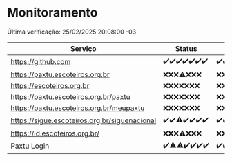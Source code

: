 # Monitoramento

Última verificação: 25/02/2025 20:08:00 -03

|Serviço|Status|Últimas 24h|
|---|---|---|
|https://github.com|<span title="2025-02-18: OK=23">✔️</span><span title="2025-02-19: OK=23">✔️</span><span title="2025-02-20: OK=22">✔️</span><span title="2025-02-21: OK=23">✔️</span><span title="2025-02-22: OK=23">✔️</span><span title="2025-02-23: OK=23">✔️</span><span title="2025-02-24: OK=22">✔️</span>|<span title="24/02/2025 20:08:00 -03 : 200">✔️</span><span title="24/02/2025 21:41:00 -03 : 200">✔️</span><span title="24/02/2025 23:13:00 -03 : 200">✔️</span><span title="25/02/2025 00:16:00 -03 : 200">✔️</span><span title="25/02/2025 01:11:00 -03 : 200">✔️</span><span title="25/02/2025 02:08:00 -03 : 200">✔️</span><span title="25/02/2025 03:12:00 -03 : 200">✔️</span><span title="25/02/2025 04:08:00 -03 : 200">✔️</span><span title="25/02/2025 05:12:00 -03 : 200">✔️</span><span title="25/02/2025 06:09:00 -03 : 200">✔️</span><span title="25/02/2025 07:09:00 -03 : 200">✔️</span><span title="25/02/2025 08:07:00 -03 : 200">✔️</span><span title="25/02/2025 09:15:00 -03 : 200">✔️</span><span title="25/02/2025 10:17:00 -03 : 200">✔️</span><span title="25/02/2025 11:08:00 -03 : 200">✔️</span><span title="25/02/2025 12:09:00 -03 : 200">✔️</span><span title="25/02/2025 13:10:00 -03 : 200">✔️</span><span title="25/02/2025 14:09:00 -03 : 200">✔️</span><span title="25/02/2025 15:12:00 -03 : 200">✔️</span><span title="25/02/2025 16:07:00 -03 : 200">✔️</span><span title="25/02/2025 17:09:00 -03 : 200">✔️</span><span title="25/02/2025 18:07:00 -03 : 200">✔️</span><span title="25/02/2025 19:07:00 -03 : 200">✔️</span><span title="25/02/2025 20:08:00 -03 : 200">✔️</span>|
|https://paxtu.escoteiros.org.br|<span title="2025-02-18: Falhas=23">❌</span><span title="2025-02-19: Falhas=23">❌</span><span title="2025-02-20: Falhas=22">❌</span><span title="2025-02-21: OK=1, Falhas=22">⚠️</span><span title="2025-02-22: Falhas=23">❌</span><span title="2025-02-23: Falhas=23">❌</span><span title="2025-02-24: Falhas=22">❌</span>|<span title="24/02/2025 20:08:00 -03 : 403">❌</span><span title="24/02/2025 21:41:00 -03 : 403">❌</span><span title="24/02/2025 23:13:00 -03 : 403">❌</span><span title="25/02/2025 00:16:00 -03 : 403">❌</span><span title="25/02/2025 01:11:00 -03 : 403">❌</span><span title="25/02/2025 02:08:00 -03 : 403">❌</span><span title="25/02/2025 03:12:00 -03 : 403">❌</span><span title="25/02/2025 04:08:00 -03 : 403">❌</span><span title="25/02/2025 05:12:00 -03 : 403">❌</span><span title="25/02/2025 06:09:00 -03 : 403">❌</span><span title="25/02/2025 07:09:00 -03 : 403">❌</span><span title="25/02/2025 08:07:00 -03 : 403">❌</span><span title="25/02/2025 09:15:00 -03 : 403">❌</span><span title="25/02/2025 10:17:00 -03 : 403">❌</span><span title="25/02/2025 11:08:00 -03 : 403">❌</span><span title="25/02/2025 12:09:00 -03 : 403">❌</span><span title="25/02/2025 13:10:00 -03 : 403">❌</span><span title="25/02/2025 14:09:00 -03 : 403">❌</span><span title="25/02/2025 15:12:00 -03 : 403">❌</span><span title="25/02/2025 16:07:00 -03 : 403">❌</span><span title="25/02/2025 17:09:00 -03 : 403">❌</span><span title="25/02/2025 18:07:00 -03 : 403">❌</span><span title="25/02/2025 19:08:00 -03 : 403">❌</span><span title="25/02/2025 20:08:00 -03 : 403">❌</span>|
|https://escoteiros.org.br|<span title="2025-02-18: Falhas=23">❌</span><span title="2025-02-19: Falhas=23">❌</span><span title="2025-02-20: Falhas=22">❌</span><span title="2025-02-21: Falhas=23">❌</span><span title="2025-02-22: Falhas=23">❌</span><span title="2025-02-23: Falhas=23">❌</span><span title="2025-02-24: Falhas=22">❌</span>|<span title="24/02/2025 20:08:00 -03 : 403">❌</span><span title="24/02/2025 21:41:00 -03 : 403">❌</span><span title="24/02/2025 23:13:00 -03 : 403">❌</span><span title="25/02/2025 00:16:00 -03 : 403">❌</span><span title="25/02/2025 01:11:00 -03 : 403">❌</span><span title="25/02/2025 02:08:00 -03 : 403">❌</span><span title="25/02/2025 03:12:00 -03 : 403">❌</span><span title="25/02/2025 04:08:00 -03 : 403">❌</span><span title="25/02/2025 05:12:00 -03 : 403">❌</span><span title="25/02/2025 06:09:00 -03 : 403">❌</span><span title="25/02/2025 07:09:00 -03 : 403">❌</span><span title="25/02/2025 08:07:00 -03 : 403">❌</span><span title="25/02/2025 09:15:00 -03 : 403">❌</span><span title="25/02/2025 10:17:00 -03 : 403">❌</span><span title="25/02/2025 11:08:00 -03 : 403">❌</span><span title="25/02/2025 12:09:00 -03 : 403">❌</span><span title="25/02/2025 13:10:00 -03 : 403">❌</span><span title="25/02/2025 14:09:00 -03 : 403">❌</span><span title="25/02/2025 15:12:00 -03 : 403">❌</span><span title="25/02/2025 16:07:00 -03 : 403">❌</span><span title="25/02/2025 17:09:00 -03 : 403">❌</span><span title="25/02/2025 18:07:00 -03 : 403">❌</span><span title="25/02/2025 19:08:00 -03 : 403">❌</span><span title="25/02/2025 20:08:00 -03 : 403">❌</span>|
|https://paxtu.escoteiros.org.br/paxtu|<span title="2025-02-18: Falhas=23">❌</span><span title="2025-02-19: Falhas=23">❌</span><span title="2025-02-20: Falhas=22">❌</span><span title="2025-02-21: Falhas=23">❌</span><span title="2025-02-22: Falhas=23">❌</span><span title="2025-02-23: Falhas=23">❌</span><span title="2025-02-24: Falhas=22">❌</span>|<span title="24/02/2025 20:08:00 -03 : 403">❌</span><span title="24/02/2025 21:41:00 -03 : 403">❌</span><span title="24/02/2025 23:13:00 -03 : 403">❌</span><span title="25/02/2025 00:16:00 -03 : 403">❌</span><span title="25/02/2025 01:11:00 -03 : 403">❌</span><span title="25/02/2025 02:08:00 -03 : 403">❌</span><span title="25/02/2025 03:12:00 -03 : 403">❌</span><span title="25/02/2025 04:08:00 -03 : 403">❌</span><span title="25/02/2025 05:12:00 -03 : 403">❌</span><span title="25/02/2025 06:09:00 -03 : 403">❌</span><span title="25/02/2025 07:09:00 -03 : 403">❌</span><span title="25/02/2025 08:07:00 -03 : 403">❌</span><span title="25/02/2025 09:15:00 -03 : 403">❌</span><span title="25/02/2025 10:17:00 -03 : 403">❌</span><span title="25/02/2025 11:08:00 -03 : 403">❌</span><span title="25/02/2025 12:09:00 -03 : 403">❌</span><span title="25/02/2025 13:10:00 -03 : 403">❌</span><span title="25/02/2025 14:09:00 -03 : 403">❌</span><span title="25/02/2025 15:12:00 -03 : 403">❌</span><span title="25/02/2025 16:07:00 -03 : 403">❌</span><span title="25/02/2025 17:09:00 -03 : 403">❌</span><span title="25/02/2025 18:07:00 -03 : 403">❌</span><span title="25/02/2025 19:08:00 -03 : 403">❌</span><span title="25/02/2025 20:08:00 -03 : 403">❌</span>|
|https://paxtu.escoteiros.org.br/meupaxtu|<span title="2025-02-18: Falhas=23">❌</span><span title="2025-02-19: Falhas=23">❌</span><span title="2025-02-20: Falhas=22">❌</span><span title="2025-02-21: Falhas=23">❌</span><span title="2025-02-22: Falhas=23">❌</span><span title="2025-02-23: Falhas=23">❌</span><span title="2025-02-24: Falhas=22">❌</span>|<span title="24/02/2025 20:08:00 -03 : 403">❌</span><span title="24/02/2025 21:41:00 -03 : 403">❌</span><span title="24/02/2025 23:13:00 -03 : 403">❌</span><span title="25/02/2025 00:16:00 -03 : 403">❌</span><span title="25/02/2025 01:11:00 -03 : 403">❌</span><span title="25/02/2025 02:08:00 -03 : 403">❌</span><span title="25/02/2025 03:12:00 -03 : 403">❌</span><span title="25/02/2025 04:08:00 -03 : 403">❌</span><span title="25/02/2025 05:12:00 -03 : 403">❌</span><span title="25/02/2025 06:09:00 -03 : 403">❌</span><span title="25/02/2025 07:09:00 -03 : 403">❌</span><span title="25/02/2025 08:07:00 -03 : 403">❌</span><span title="25/02/2025 09:15:00 -03 : 403">❌</span><span title="25/02/2025 10:17:00 -03 : 403">❌</span><span title="25/02/2025 11:08:00 -03 : 403">❌</span><span title="25/02/2025 12:09:00 -03 : 403">❌</span><span title="25/02/2025 13:10:00 -03 : 403">❌</span><span title="25/02/2025 14:09:00 -03 : 403">❌</span><span title="25/02/2025 15:12:00 -03 : 403">❌</span><span title="25/02/2025 16:07:00 -03 : 403">❌</span><span title="25/02/2025 17:09:00 -03 : 403">❌</span><span title="25/02/2025 18:07:00 -03 : 403">❌</span><span title="25/02/2025 19:08:00 -03 : 403">❌</span><span title="25/02/2025 20:08:00 -03 : 403">❌</span>|
|https://sigue.escoteiros.org.br/siguenacional|<span title="2025-02-18: OK=23">✔️</span><span title="2025-02-19: OK=23">✔️</span><span title="2025-02-20: OK=21, Falhas=1">⚠️</span><span title="2025-02-21: OK=23">✔️</span><span title="2025-02-22: OK=23">✔️</span><span title="2025-02-23: OK=23">✔️</span><span title="2025-02-24: OK=22">✔️</span>|<span title="24/02/2025 20:08:00 -03 : 200">✔️</span><span title="24/02/2025 21:41:00 -03 : 200">✔️</span><span title="24/02/2025 23:13:00 -03 : 200">✔️</span><span title="25/02/2025 00:16:00 -03 : 200">✔️</span><span title="25/02/2025 01:11:00 -03 : 200">✔️</span><span title="25/02/2025 02:08:00 -03 : 200">✔️</span><span title="25/02/2025 03:12:00 -03 : 200">✔️</span><span title="25/02/2025 04:08:00 -03 : 200">✔️</span><span title="25/02/2025 05:12:00 -03 : 200">✔️</span><span title="25/02/2025 06:09:00 -03 : 200">✔️</span><span title="25/02/2025 07:09:00 -03 : 200">✔️</span><span title="25/02/2025 08:07:00 -03 : 200">✔️</span><span title="25/02/2025 09:15:00 -03 : 200">✔️</span><span title="25/02/2025 10:17:00 -03 : 200">✔️</span><span title="25/02/2025 11:08:00 -03 : 200">✔️</span><span title="25/02/2025 12:09:00 -03 : 200">✔️</span><span title="25/02/2025 13:10:00 -03 : 200">✔️</span><span title="25/02/2025 14:09:00 -03 : 200">✔️</span><span title="25/02/2025 15:12:00 -03 : 200">✔️</span><span title="25/02/2025 16:07:00 -03 : 200">✔️</span><span title="25/02/2025 17:09:00 -03 : 200">✔️</span><span title="25/02/2025 18:07:00 -03 : 200">✔️</span><span title="25/02/2025 19:08:00 -03 : 200">✔️</span><span title="25/02/2025 20:08:00 -03 : 200">✔️</span>|
|https://id.escoteiros.org.br/|<span title="2025-02-18: Falhas=23">❌</span><span title="2025-02-19: Falhas=23">❌</span><span title="2025-02-20: Falhas=22">❌</span><span title="2025-02-21: OK=1, Falhas=22">⚠️</span><span title="2025-02-22: Falhas=23">❌</span><span title="2025-02-23: Falhas=23">❌</span><span title="2025-02-24: Falhas=22">❌</span>|<span title="24/02/2025 20:08:00 -03 : 403">❌</span><span title="24/02/2025 21:41:00 -03 : 403">❌</span><span title="24/02/2025 23:13:00 -03 : 403">❌</span><span title="25/02/2025 00:16:00 -03 : 403">❌</span><span title="25/02/2025 01:11:00 -03 : 403">❌</span><span title="25/02/2025 02:08:00 -03 : 403">❌</span><span title="25/02/2025 03:12:00 -03 : 403">❌</span><span title="25/02/2025 04:08:00 -03 : 403">❌</span><span title="25/02/2025 05:12:00 -03 : 403">❌</span><span title="25/02/2025 06:09:00 -03 : 403">❌</span><span title="25/02/2025 07:09:00 -03 : 403">❌</span><span title="25/02/2025 08:07:00 -03 : 403">❌</span><span title="25/02/2025 09:15:00 -03 : 403">❌</span><span title="25/02/2025 10:17:00 -03 : 403">❌</span><span title="25/02/2025 11:08:00 -03 : 403">❌</span><span title="25/02/2025 12:09:00 -03 : 403">❌</span><span title="25/02/2025 13:10:00 -03 : 403">❌</span><span title="25/02/2025 14:09:00 -03 : 403">❌</span><span title="25/02/2025 15:12:00 -03 : 403">❌</span><span title="25/02/2025 16:07:00 -03 : 403">❌</span><span title="25/02/2025 17:09:00 -03 : 403">❌</span><span title="25/02/2025 18:07:00 -03 : 403">❌</span><span title="25/02/2025 19:08:00 -03 : 403">❌</span><span title="25/02/2025 20:08:00 -03 : 403">❌</span>|
|Paxtu Login|<span title="2025-02-18: OK=23">✔️</span><span title="2025-02-19: OK=22, Falhas=1">⚠️</span><span title="2025-02-20: OK=21, Falhas=1">⚠️</span><span title="2025-02-21: OK=23">✔️</span><span title="2025-02-22: OK=23">✔️</span><span title="2025-02-23: OK=23">✔️</span><span title="2025-02-24: OK=22">✔️</span>|<span title="24/02/2025 20:08:00 -03 : 200">✔️</span><span title="24/02/2025 21:41:00 -03 : 200">✔️</span><span title="24/02/2025 23:13:00 -03 : 200">✔️</span><span title="25/02/2025 00:16:00 -03 : 200">✔️</span><span title="25/02/2025 01:11:00 -03 : 200">✔️</span><span title="25/02/2025 02:08:00 -03 : 200">✔️</span><span title="25/02/2025 03:12:00 -03 : 200">✔️</span><span title="25/02/2025 04:08:00 -03 : 200">✔️</span><span title="25/02/2025 05:12:00 -03 : 200">✔️</span><span title="25/02/2025 06:09:00 -03 : 200">✔️</span><span title="25/02/2025 07:09:00 -03 : 200">✔️</span><span title="25/02/2025 08:07:00 -03 : 200">✔️</span><span title="25/02/2025 09:15:00 -03 : 200">✔️</span><span title="25/02/2025 10:17:00 -03 : 200">✔️</span><span title="25/02/2025 11:08:00 -03 : 200">✔️</span><span title="25/02/2025 12:09:00 -03 : 200">✔️</span><span title="25/02/2025 13:10:00 -03 : 200">✔️</span><span title="25/02/2025 14:09:00 -03 : 200">✔️</span><span title="25/02/2025 15:12:00 -03 : 200">✔️</span><span title="25/02/2025 16:07:00 -03 : 200">✔️</span><span title="25/02/2025 17:09:00 -03 : 200">✔️</span><span title="25/02/2025 18:07:00 -03 : 200">✔️</span><span title="25/02/2025 19:08:00 -03 : 200">✔️</span><span title="25/02/2025 20:08:00 -03 : 200">✔️</span>|
